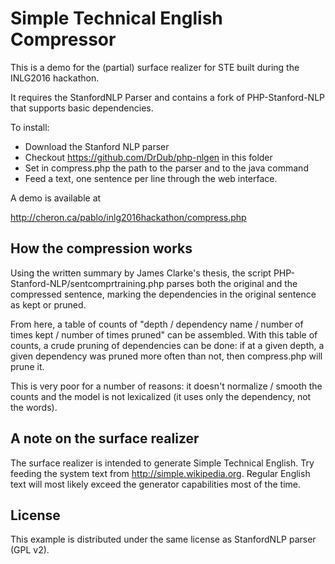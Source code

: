 Simple Technical English Compressor
===================================

This is a demo for the (partial) surface realizer for STE built during the INLG2016 hackathon.

It requires the StanfordNLP Parser and contains a fork of
PHP-Stanford-NLP that supports basic dependencies.

To install:

* Download the Stanford NLP parser
* Checkout https://github.com/DrDub/php-nlgen in this folder
* Set in compress.php the path to the parser and to the java command
* Feed a text, one sentence per line through the web interface.

A demo is available at

http://cheron.ca/pablo/inlg2016hackathon/compress.php


How the compression works
-------------------------

Using the written summary by James Clarke's thesis, the script
PHP-Stanford-NLP/sentcomprtraining.php parses both the original and
the compressed sentence, marking the dependencies in the original
sentence as kept or pruned.

From here, a table of counts of "depth / dependency name / number of
times kept / number of times pruned" can be assembled. With this table
of counts, a crude pruning of dependencies can be done: if at a given
depth, a given dependency was pruned more often than not, then
compress.php will prune it.

This is very poor for a number of reasons: it doesn't normalize /
smooth the counts and the model is not lexicalized (it uses only the
dependency, not the words).


A note on the surface realizer
------------------------------

The surface realizer is intended to generate Simple Technical
English. Try feeding the system text from http://simple.wikipedia.org.
Regular English text will most likely exceed the generator
capabilities most of the time.


License
-------

This example is distributed under the same license as StanfordNLP
parser (GPL v2).
